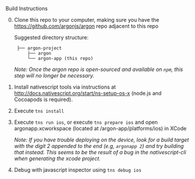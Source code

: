 
Build Instructions

0. Clone this repo to your computer, making sure you have the 
https://github.com/argonjs/argon repo adjacent to this repo 

    Suggested directory structure: 
    
        ├── argon-project
            ├── argon
            └── argon-app (this repo)
            
    *Note: Once the argon repo is open-sourced and available on `npm`, 
    this step will no longer be necessary.* 

1. Install nativescript tools via instructions at 
http://docs.nativescript.org/start/ns-setup-os-x (node.js and 
Cocoapods is required). 

2. Execute `tns install`

3. Execute `tns run ios`, or execute `tns prepare ios` and open argonapp.xcworkspace (located at /argon-app/platforms/ios) in XCode

    *Note: If you have trouble deploying on the device, 
    look for a build target with the digit 2 appended to the 
    end (e.g, `argonapp 2`) and try building that instead. This seems to 
    be the result of a bug in the nativescript-cli when generating 
    the xcode project.* 

4. Debug with javascript inspector using `tns debug ios`
